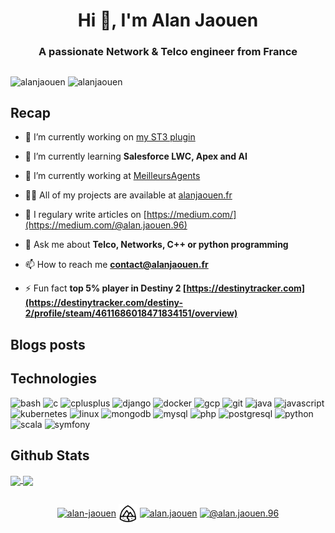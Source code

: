 <h1 align="center">Hi 👋, I'm Alan Jaouen</h1>
<h3 align="center">A passionate Network & Telco engineer from France</h3>

##
<p align="left">
  <img src="https://komarev.com/ghpvc/?username=alanjaouen" alt="alanjaouen" />
  <img src="https://badges.pufler.dev/years/puf17640" alt="alanjaouen" />
  <!--START_SECTION:waka-->
  <!--END_SECTION:waka-->
</p>

##

## Recap

- 🔭 I’m currently working on [my ST3 plugin](https://packagecontrol.io/packages/Gitmoji)

- 🌱 I’m currently learning **Salesforce LWC, Apex and AI**

- 🏢 I’m currently working at [MeilleursAgents](https://www.meilleursagents.com/)

- 👨‍💻 All of my projects are available at [alanjaouen.fr](https://www.alanjaouen.fr/portfolio)

- 📝 I regulary write articles on [https://medium.com/](https://medium.com/@alan.jaouen.96)

- 💬 Ask me about **Telco, Networks, C++ or python programming**

- 📫 How to reach me **contact@alanjaouen.fr**

- ⚡ Fun fact **top 5% player in Destiny 2 [https://destinytracker.com](https://destinytracker.com/destiny-2/profile/steam/4611686018471834151/overview)**

## Blogs posts
<!-- BLOG-POST-LIST:START -->
<!-- BLOG-POST-LIST:END -->

## Technologies

<p align="left">
  <img src="https://www.vectorlogo.zone/logos/gnu_bash/gnu_bash-icon.svg" alt="bash" width="40" height="40"/>
  <img src="https://devicons.github.io/devicon/devicon.git/icons/c/c-original.svg" alt="c" width="40" height="40"/>
  <img src="https://devicons.github.io/devicon/devicon.git/icons/cplusplus/cplusplus-original.svg" alt="cplusplus" width="40" height="40"/>
  <img src="https://devicons.github.io/devicon/devicon.git/icons/django/django-original.svg" alt="django" width="40" height="40"/>
  <img src="https://devicons.github.io/devicon/devicon.git/icons/docker/docker-original-wordmark.svg" alt="docker" width="40" height="40"/>
  <img src="https://www.vectorlogo.zone/logos/google_cloud/google_cloud-icon.svg" alt="gcp" width="40" height="40"/>
  <img src="https://www.vectorlogo.zone/logos/git-scm/git-scm-icon.svg" alt="git" width="40" height="40"/>
  <img src="https://devicons.github.io/devicon/devicon.git/icons/java/java-original-wordmark.svg" alt="java" width="40" height="40"/>
  <img src="https://devicons.github.io/devicon/devicon.git/icons/javascript/javascript-original.svg" alt="javascript" width="40" height="40"/>
  <img src="https://www.vectorlogo.zone/logos/kubernetes/kubernetes-icon.svg" alt="kubernetes" width="40" height="40"/>
  <img src="https://devicons.github.io/devicon/devicon.git/icons/linux/linux-original.svg" alt="linux" width="40" height="40"/>
  <img src="https://devicons.github.io/devicon/devicon.git/icons/mongodb/mongodb-original-wordmark.svg" alt="mongodb" width="40" height="40"/>
  <img src="https://devicons.github.io/devicon/devicon.git/icons/mysql/mysql-original-wordmark.svg" alt="mysql" width="40" height="40"/>
  <img src="https://devicons.github.io/devicon/devicon.git/icons/php/php-original.svg" alt="php" width="40" height="40"/>
  <img src="https://devicons.github.io/devicon/devicon.git/icons/postgresql/postgresql-original-wordmark.svg" alt="postgresql" width="40" height="40"/>
  <img src="https://devicons.github.io/devicon/devicon.git/icons/python/python-original.svg" alt="python" width="40" height="40"/>
  <img src="https://devicons.github.io/devicon/devicon.git/icons/scala/scala-original-wordmark.svg" alt="scala" width="40" height="40"/>
  <img src="https://symfony.com/logos/symfony_black_03.svg" alt="symfony" width="40" height="40"/>
</p>

## Github Stats

<a href="https://github.com/ajaouen">
  <img align="center" src="https://github-readme-stats.vercel.app/api?username=alanjaouen&show_icons=true&hide_border=true&count_private=true&theme=graywhite&include_all_commits=true"/>
</a>
<a href="https://github.com/ajaouen">
  <img align="center" src="https://github-readme-stats.vercel.app/api/top-langs/?username=alanjaouen&count_private=true&hide_border=true&theme=graywhite&layout=compact" />
</a>



##

<p align="center">
  <a href="https://linkedin.com/in/alan-jaouen" target="blank"><img align="center" src="https://cdn.jsdelivr.net/npm/simple-icons@3.0.1/icons/linkedin.svg" alt="alan-jaouen" height="30" width="30" /></a>
  <a href="https://trailblazer.me/id?uid=ajaouen" target="blank"><img align="center" src="img/trailhead.svg" alt="ajaouen" height="30" width="30" /></a>
  <a href="https://instagram.com/alan.jaouen" target="blank"><img align="center" src="https://cdn.jsdelivr.net/npm/simple-icons@3.0.1/icons/instagram.svg" alt="alan.jaouen" height="30" width="30" /></a>
  <a href="https://medium.com/@alan.jaouen.96" target="blank"><img align="center" src="https://cdn.jsdelivr.net/npm/simple-icons@3.0.1/icons/medium.svg" alt="@alan.jaouen.96" height="30" width="30" /></a>
</p>
